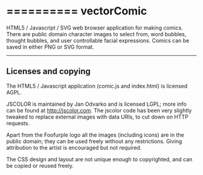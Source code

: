 ==========
vectorComic
==========

HTML5 / Javascript / SVG web browser application for making comics. There are public domain character images to select from, word bubbles, thought bubbles, and user controllable facial expressions. Comics can be saved in either PNG or SVG format.

----------------------------
Licenses and copying
----------------------------

The HTML5 / Javascript application (comic.js and index.html) is licensed AGPL.

JSCOLOR is maintained by Jan Odvarko and is licensed LGPL; more info can be found at http://jscolor.com. The jscolor code has been very slightly tweaked to replace external images with data URIs, to cut down on HTTP requests.

Apart from the Foofurple logo all the images (including icons) are in the public domain; they can be used freely without any restrictions. Giving attribution to the artist is encouraged but not required.

The CSS design and layout are not unique enough to copyrighted, and can be copied or reused freely.

